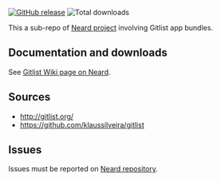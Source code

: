 [![GitHub release](https://img.shields.io/github/release/crazy-max/neard-app-gitlist.svg?style=flat-square)](https://github.com/crazy-max/neard-app-gitlist/releases/latest)
![Total downloads](https://img.shields.io/github/downloads/crazy-max/neard-app-gitlist/total.svg?style=flat-square)

This a sub-repo of [Neard project](https://github.com/crazy-max/neard) involving Gitlist app bundles.

## Documentation and downloads

See [Gitlist Wiki page on Neard](https://github.com/crazy-max/neard/wiki/appGitlist).

## Sources

* http://gitlist.org/
* https://github.com/klaussilveira/gitlist

## Issues

Issues must be reported on [Neard repository](https://github.com/crazy-max/neard/issues).
